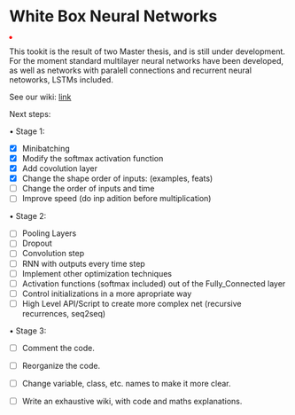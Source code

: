 # White Box Neural Networks

<img src="data:image/png;base64,iVBORw0KGgoAAAANSUhEUgAAAAUAAAAFCAYAAACNbyblAAAAHElEQVQI12P4//8/w38GIAXDIBKE0DHxgljNBAAO9TXL0Y4OHwAAAABJRU5ErkJggg==" />

This tookit is the result of two Master thesis, and is still under development. For the moment standard multilayer neural networks have been developed, as well as networks with paralell connections and recurrent neural netoworks, LSTMs included.

See our wiki: [link](https://github.com/develask/White-Box-Neural-Networks/wiki)

Next steps:

• Stage 1:
- [X] Minibatching
- [X] Modify the softmax activation function
- [X] Add covolution layer
- [X] Change the shape order of inputs: (examples, feats)
- [ ] Change the order of inputs and time
- [ ] Improve speed (do inp adition before multiplication)

• Stage 2:
- [ ] Pooling Layers
- [ ] Dropout
- [ ] Convolution step
- [ ] RNN with outputs every time step
- [ ] Implement other optimization techniques
- [ ] Activation functions (softmax included) out of the Fully_Connected layer
- [ ] Control initializations in a more apropriate way
- [ ] High Level API/Script to create more complex net (recursive recurrences, seq2seq)

• Stage 3:
- [ ] Comment the code.
- [ ] Reorganize the code.
- [ ] Change variable, class, etc. names to make it more clear.
- [ ] Write an exhaustive wiki, with code and maths explanations.


